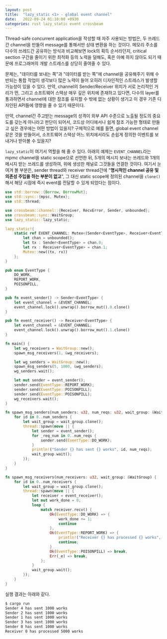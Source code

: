 ```yaml
---
layout: post
title:  "lazy_static <1> - global event channel"
date:   2022-09-24 01:10:00 +0930
categories: rust lazy_static event crossbeam
---
```


Thread-safe concurrent application을 작성할 때 자주 사용되는 방법은,
두 쓰레드간 channel을 만들어 message를 통해서만 상태 변환을 하는 것이다. 
메모리 주소를 다수의 쓰레드간 공유하는 방식과 비교해보면 lock의 획득 순서라던지, critical section 구간을
줄이기 위한 최적화 등의 노력을 덜해도, 혹은 아예 하지 않아도 되기 때문에 프로그래머의 개발 스트레스를 
상당히 줄여줄 수 있다.

문제는, "데이터를 보내는 쪽"과 "데이터를 받는 쪽"에 channel을 공유해주기 위해 수반되는 통합 작업이
생각보다 많은 노력이 들어 오히려 디자인적인 스트레스가 발생할 가능성이 있을 수 있다. 
만약, channel의 Sender/Receiver 위치가 서로 논리적인 거리가 먼, 그리고 소프트웨어 스택상 매우 깊은 위치에 
존재하고 있다면, 다수의 layer를 통과하면서 channel에 대한 참조를 유지할 수 밖에 없는 상황이 생기고 
이 경우 기존 디자인된 API들에 영향을 줄 수 있기 때문이다.

만약, channel간 주고받는 message의 성격이 외부 API 수준으로 노출될 정도의 중요도를 갖는게 아니라고 판단이
되어서, 코드상 어디에서나 쉽게 참조 가능한 형태로 만들고 싶은 경우에는 어떤 방법이 있을지? 
구체적으로 예를 들면, global event channel 같은 것을 만들어서, 소프트웨어 스택상 어느 위치에서라도 손쉽게 
정의한 이벤트를 보내거나 받아볼 수 있을지?

`lazy_static`이 여기서 역할을 해 줄 수 있다. 아래의 예제는 `EVENT_CHANNEL`라는 mpmc channel을 
static scope으로 선언한 뒤, 5개의 메시지 보내는 쓰레드와 1개의 메시지 받는 쓰레드를 생성하여, 위에 생성한
채널로 그것들을 연결한 것이다.
여기서 눈여겨 볼 부분은, sender thread와 receiver thread간에     "**명시적인 
channel 공유 및 의존성 주입을 하는 부분이 없고**", 그 대신 static scope에 정의된 channel을 `clone()`해서 
해당 시점에 즉시 event를 전달할 수 있게 되었다는 점이다.   


```rust
use std::borrow::{Borrow, BorrowMut};
use std::sync::{mpsc, Mutex};
use std::thread;

use crossbeam::channel::{Receiver, RecvError, Sender, unbounded};
use crossbeam::sync::WaitGroup;
use lazy_static::lazy_static;

lazy_static!{
    static ref EVENT_CHANNEL: Mutex<(Sender<EventType>, Receiver<EventType>)> = {
        let chan = unbounded();
        let tx : Sender<EventType> = chan.0;
        let rx : Receiver<EventType> = chan.1;
        Mutex::new((tx, rx))
    };
}

pub enum EventType {
    DO_WORK,
    REPORT_WORK,
    POISONPILL,
}

pub fn event_sender() -> Sender<EventType> {
    let event_channel = &EVENT_CHANNEL;
    event_channel.lock().unwrap().borrow_mut().0.clone()
}

pub fn event_receiver() -> Receiver<EventType> {
    let event_channel = &EVENT_CHANNEL;
    event_channel.lock().unwrap().borrow_mut().1.clone()
}

fn main() {
    let wg_receivers = WaitGroup::new();
    spawn_msg_receivers(1, &wg_receivers);

    let wg_senders = WaitGroup::new();
    spawn_msg_senders(5, 1000, &wg_senders);
    wg_senders.wait();

    let mut sender = event_sender();
    sender.send(EventType::REPORT_WORK);
    sender.send(EventType::POISONPILL);
    sender.send(EventType::POISONPILL);
    wg_receivers.wait();
}

fn spawn_msg_senders(num_senders: u32, num_reqs: u32, wait_group: &WaitGroup) {
    for id in 0..num_senders {
        let wait_group = wait_group.clone();
        thread::spawn(move || {
            let sender = event_sender();
            for _req_num in 0..num_reqs {
                sender.send(EventType::DO_WORK);
            }
            println!("Sender {} has sent {} works", id, num_reqs);
            wait_group.wait();
        });
    }
}

fn spawn_msg_receivers(num_receivers: u32, wait_group: &WaitGroup) {
    for id in 0..num_receivers {
        let wait_group = wait_group.clone();
        thread::spawn(move || {
            let receiver = event_receiver();
            let mut work_done = 0;
            loop {
                match receiver.recv() {
                    Ok(EventType::DO_WORK) => {
                        work_done += 1;
                        continue
                    },
                    Ok(EventType::REPORT_WORK) => {
                        println!("Receiver {} has processed {} works", id, work_done);
                        continue;
                    }
                    Ok(EventType::POISONPILL) => break,
                    Err(_e) => break,
                };
            }
            wait_group.wait();
        });
    }
}
```

실행 결과는 아래와 같다.

```bash
$ cargo run
Sender 4 has sent 1000 works
Sender 2 has sent 1000 works
Sender 1 has sent 1000 works
Sender 3 has sent 1000 works
Sender 0 has sent 1000 works
Receiver 0 has processed 5000 works
```